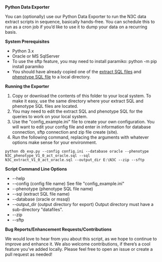 <!-----
NEW: Your output is on the clipboard!

NEW: Check the "Supress top comment" to remove this info from the output.

Conversion time: 0.423 seconds.


Using this Markdown file:

1. Paste this output into your source file.
2. See the notes and action items below regarding this conversion run.
3. Check the rendered output (headings, lists, code blocks, tables) for proper
   formatting and use a linkchecker before you publish this page.

Conversion notes:

* Docs to Markdown version 1.0?23
* Tue May 12 2020 10:08:49 GMT-0700 (PDT)
* Source doc: Untitled document
----->


**Python Data Exporter**

You can (optionally) use our Python Data Exporter to run the N3C data extract scripts in sequence, basically hands-free. You can schedule this to run as a cron job if you’d like to use it to dump your data on a recurring basis.

**System Prerequisites**



*   Python 3.x
*   Oracle or MS SqlServer
*   To use the sftp feature, you may need to install paramiko:  python -m pip install paramiko
*   You should have already copied one of the [extract SQL files](https://github.com/National-COVID-Cohort-Collaborative/Phenotype_Data_Acquisition/tree/master/ExtractScripts) and [phenotype SQL file](https://github.com/National-COVID-Cohort-Collaborative/Phenotype_Data_Acquisition/tree/master/PhenotypeScripts) to a local directory.

**Running the Exporter**



1. Copy or download the contents of this folder to your local system. To make it easy, use the same directory where your extract SQL and phenotype SQL files are located.
2. You may need to edit the extract SQL and phenotype SQL for the queries to work on your local system. 
3. Use the "config_example.ini" file to create your own configuration.  You will want to edit your config file and enter in information for database connection, sftp connection and zip file create (site).
4. Run the following command, replacing the arguments with whatever options make sense for your environment. 


```
python db_exp.py --config config.ini --database oracle --phenotype N3C_phenotype_V1_0_act_oracle.sql --sql N3C_extract_V1_0_act_oracle.sql --output_dir E:\N3C --zip --sftp
```

**Script Command Line Options**


*   --help
*   --config (config file name)  See file "config_example.ini"
*   --phenotype (phenotype SQL file name)
*   --sql (extract SQL file name)
*   --database (oracle or mssql)
*   --output_dir (output directory for export)   Output directory must have a sub-directory "datafiles".
*   --zip
*   --sftp

**Bug Reports/Enhancement Requests/Contributions**

We would love to hear from you about this script, as we hope to continue to improve and enhance it. We also welcome contributions, if there’s a cool feature you’ve added locally. Please feel free to open an issue or create a pull request as needed!
